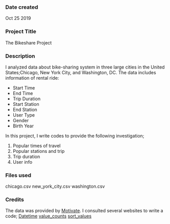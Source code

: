 ### Date created
Oct 25 2019

### Project Title
The Bikeshare Project


### Description
I analyzed data about bike-sharing system in three large cities in the United States;Chicago, New York City, and Washington, DC.
The data includes information of rental ride:
- Start Time
- End Time
- Trip Duration
- Start Station
- End Station
- User Type
- Gender
- Birth Year

In this project, I write codes to provide the following investigation;
1. Popular times of travel
2. Popular stations and trip
3. Trip duration
4. User info


### Files used
chicago.csv
new_york_city.csv
washington.csv


### Credits
The data was provided by [Motivate](https://www.motivateco.com/).
I consulted several websites to write a code;
[Datetime](https://docs.python.org/3/library/datetime.html)
[value_counts](https://pandas.pydata.org/pandas-docs/stable/reference/api/pandas.Series.value_counts.html)
[sort_values](https://pandas.pydata.org/pandas-docs/stable/reference/api/pandas.DataFrame.sort_values.html)
